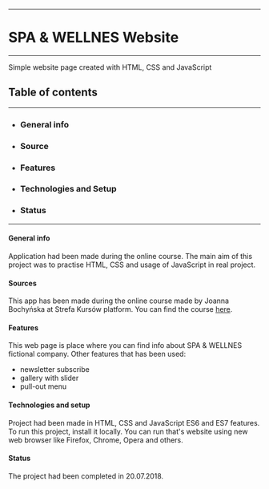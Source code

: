 ----------------------------------
# SPA & WELLNES Website 
----------------------------------
Simple website page created with HTML, CSS and JavaScript

## Table of contents 
-------------------------
- ### General info
- ### Source
- ### Features
- ### Technologies and Setup
- ### Status
----------------


#### General info
Application had been made during the online course. The main aim of this project was to practise HTML, CSS and usage of JavaScript in real project. 

#### Sources
This app has been made during the online course made by Joanna Bochyńska at Strefa Kursów platform. You can find the course [here](https://strefakursow.pl/kursy/web_design/programuj_dziewczyno.html).



#### Features
This web page is place where you can find info about SPA & WELLNES fictional company. Other features that has been used:
* newsletter subscribe
* gallery with slider
* pull-out menu

#### Technologies and setup
Project had been made in HTML, CSS and JavaScript ES6 and ES7 features. To run this project, install it locally. You can run that's website using new web browser like Firefox, Chrome, Opera and others.

#### Status
The project had been completed in 20.07.2018.
